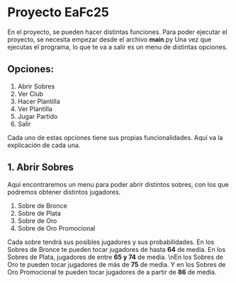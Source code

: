 # Proyecto EaFc25

En el proyecto, se pueden hacer distintas funciones. Para poder ejecutar el proyecto, se necesita empezar desde el archivo __main__.py
Una vez que ejecutas el programa, lo que te va a salir es un menu de distintas opciones. 
## Opciones: 

1. Abrir Sobres
2. Ver Club
3. Hacer Plantilla
4. Ver Plantilla
5. Jugar Partido
6. Salir

Cada uno de estas opciones tiene sus propias funcionalidades. Aquí va la explicación de cada una. 

## 1. Abrir Sobres
Aquí encontraremos un menu para poder abrir distintos sobres, con los que podremos obtener distintos jugadores. 
  1. Sobre de Bronce
  2. Sobre de Plata
  3. Sobre de Oro
  4. Sobre de Oro Promocional

Cada sobre tendrá sus posibles jugadores y sus probabilidades. En los Sobres de Bronce te pueden tocar jugadores de hasta **64** de media. En los Sobres de Plata, jugadores de entre **65 y 74** de media. 
\nEn los Sobres de Oro te pueden tocar jugadores de más de **75** de media. Y en los Sobres de Oro Promocional te pueden tocar jugadores de a partir de **86** de media. 
